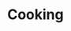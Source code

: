 ---
title: Cooking
longTitle: 'Cooking'
tags:
- gccommon
french:
- "[[Art culinaire]]"
usedFor:
- "[[Cookery]]"
- "[[Meal preparation]]"
- "[[Recipes]]"
relatedTerm:
- "[[Nutrition]]"
- "[[Home economics]]"
- "[[Food]]"
---